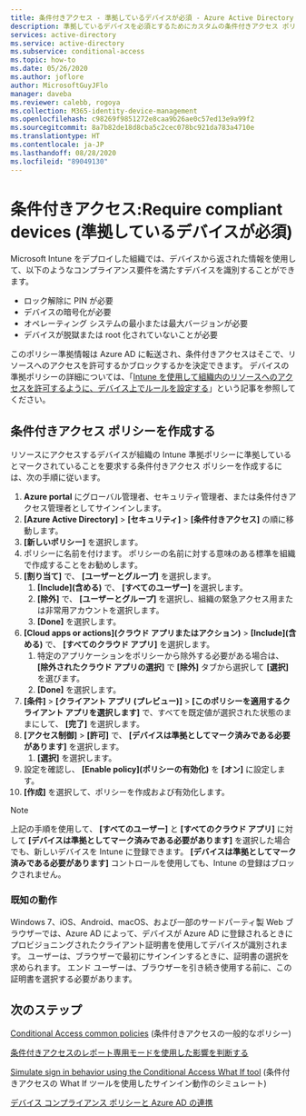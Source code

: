 ```yaml
---
title: 条件付きアクセス - 準拠しているデバイスが必須 - Azure Active Directory
description: 準拠しているデバイスを必須とするためにカスタムの条件付きアクセス ポリシーを作成します
services: active-directory
ms.service: active-directory
ms.subservice: conditional-access
ms.topic: how-to
ms.date: 05/26/2020
ms.author: joflore
author: MicrosoftGuyJFlo
manager: daveba
ms.reviewer: calebb, rogoya
ms.collection: M365-identity-device-management
ms.openlocfilehash: c98269f9851272e8caa9b26ae0c57ed13e9a99f2
ms.sourcegitcommit: 8a7b82de18d8cba5c2cec078bc921da783a4710e
ms.translationtype: HT
ms.contentlocale: ja-JP
ms.lasthandoff: 08/28/2020
ms.locfileid: "89049130"
---
```

# <a name="conditional-access-require-compliant-devices"></a>条件付きアクセス:Require compliant devices (準拠しているデバイスが必須)

Microsoft Intune をデプロイした組織では、デバイスから返された情報を使用して、以下のようなコンプライアンス要件を満たすデバイスを識別することができます。

* ロック解除に PIN が必要
* デバイスの暗号化が必要
* オペレーティング システムの最小または最大バージョンが必要
* デバイスが脱獄または root 化されていないことが必要

このポリシー準拠情報は Azure AD に転送され、条件付きアクセスはそこで、リソースへのアクセスを許可するかブロックするかを決定できます。 デバイスの準拠ポリシーの詳細については、「[Intune を使用して組織内のリソースへのアクセスを許可するように、デバイス上でルールを設定する](/intune/protect/device-compliance-get-started)」という記事を参照してください。

## <a name="create-a-conditional-access-policy"></a>条件付きアクセス ポリシーを作成する

リソースにアクセスするデバイスが組織の Intune 準拠ポリシーに準拠しているとマークされていることを要求する条件付きアクセス ポリシーを作成するには、次の手順に従います。

1. **Azure portal** にグローバル管理者、セキュリティ管理者、または条件付きアクセス管理者としてサインインします。
1. **[Azure Active Directory]**  >  **[セキュリティ]**  >  **[条件付きアクセス]** の順に移動します。
1. **[新しいポリシー]** を選択します。
1. ポリシーに名前を付けます。 ポリシーの名前に対する意味のある標準を組織で作成することをお勧めします。
1. **[割り当て]** で、 **[ユーザーとグループ]** を選択します。
   1. **[Include]\(含める\)** で、 **[すべてのユーザー]** を選択します。
   1. **[除外]** で、 **[ユーザーとグループ]** を選択し、組織の緊急アクセス用または非常用アカウントを選択します。 
   1. **[Done]** を選択します。
1. **[Cloud apps or actions]\(クラウド アプリまたはアクション\)**  >  **[Include]\(含める\)** で、 **[すべてのクラウド アプリ]** を選択します。
   1. 特定のアプリケーションをポリシーから除外する必要がある場合は、 **[除外されたクラウド アプリの選択]** で **[除外]** タブから選択して **[選択]** を選びます。
   1. **[Done]** を選択します。
1. **[条件]**  >  **[クライアント アプリ (プレビュー)]**  >  **[このポリシーを適用するクライアント アプリを選択します]** で、すべてを既定値が選択された状態のままにして、 **[完了]** を選択します。
1. **[アクセス制御]**  >  **[許可]** で、 **[デバイスは準拠としてマーク済みである必要があります]** を選択します。
   1. **[選択]** を選択します。
1. 設定を確認し、 **[Enable policy]\(ポリシーの有効化\)** を **[オン]** に設定します。
1. **[作成]** を選択して、ポリシーを作成および有効化します。

> [!NOTE]
> 上記の手順を使用して、 **[すべてのユーザー]** と **[すべてのクラウド アプリ]** に対して **[デバイスは準拠としてマーク済みである必要があります]** を選択した場合でも、新しいデバイスを Intune に登録できます。 **[デバイスは準拠としてマーク済みである必要があります]** コントロールを使用しても、Intune の登録はブロックされません。 

### <a name="known-behavior"></a>既知の動作

Windows 7、iOS、Android、macOS、および一部のサードパーティ製 Web ブラウザーでは、Azure AD によって、デバイスが Azure AD に登録されるときにプロビジョニングされたクライアント証明書を使用してデバイスが識別されます。 ユーザーは、ブラウザーで最初にサインインするときに、証明書の選択を求められます。 エンド ユーザーは、ブラウザーを引き続き使用する前に、この証明書を選択する必要があります。

## <a name="next-steps"></a>次のステップ

[Conditional Access common policies](concept-conditional-access-policy-common.md) (条件付きアクセスの一般的なポリシー)

[条件付きアクセスのレポート専用モードを使用した影響を判断する](howto-conditional-access-insights-reporting.md)

[Simulate sign in behavior using the Conditional Access What If tool](troubleshoot-conditional-access-what-if.md) (条件付きアクセスの What If ツールを使用したサインイン動作のシミュレート)

[デバイス コンプライアンス ポリシーと Azure AD の連携](/intune/device-compliance-get-started#device-compliance-policies-work-with-azure-ad)
